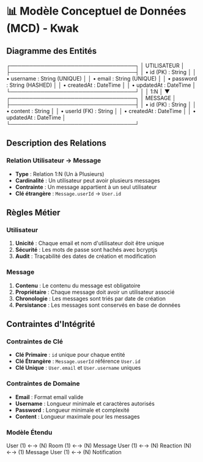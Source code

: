 # 📊 Modèle Conceptuel de Données (MCD) - Kwak

## Diagramme des Entités


┌─────────────────────────────────┐
│           UTILISATEUR           │
├─────────────────────────────────┤
│ • id (PK) : String              │
│ • username : String (UNIQUE)    │
│ • email : String (UNIQUE)       │
│ • password : String (HASHED)    │
│ • createdAt : DateTime          │
│ • updatedAt : DateTime          │
└─────────────────────────────────┘
                 │
                 │ 1:N
                 │
                 ▼
┌─────────────────────────────────┐
│            MESSAGE              │
├─────────────────────────────────┤
│ • id (PK) : String              │
│ • content : String              │
│ • userId (FK) : String          │
│ • createdAt : DateTime          │
│ • updatedAt : DateTime          │
└─────────────────────────────────┘


## Description des Relations

### Relation Utilisateur → Message
- **Type** : Relation 1:N (Un à Plusieurs)
- **Cardinalité** : Un utilisateur peut avoir plusieurs messages
- **Contrainte** : Un message appartient à un seul utilisateur
- **Clé étrangère** : `Message.userId` → `User.id`

## Règles Métier

### Utilisateur
1. **Unicité** : Chaque email et nom d'utilisateur doit être unique
2. **Sécurité** : Les mots de passe sont hachés avec bcryptjs
3. **Audit** : Traçabilité des dates de création et modification

### Message
1. **Contenu** : Le contenu du message est obligatoire
2. **Propriétaire** : Chaque message doit avoir un utilisateur associé
3. **Chronologie** : Les messages sont triés par date de création
4. **Persistance** : Les messages sont conservés en base de données

## Contraintes d'Intégrité

### Contraintes de Clé
- **Clé Primaire** : `id` unique pour chaque entité
- **Clé Étrangère** : `Message.userId` référence `User.id`
- **Clé Unique** : `User.email` et `User.username` uniques

### Contraintes de Domaine
- **Email** : Format email valide
- **Username** : Longueur minimale et caractères autorisés
- **Password** : Longueur minimale et complexité
- **Content** : Longueur maximale pour les messages

### Modèle Étendu

User (1) ←→ (N) Room (1) ←→ (N) Message
User (1) ←→ (N) Reaction (N) ←→ (1) Message
User (1) ←→ (N) Notification
